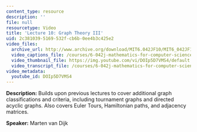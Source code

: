 ```yaml
---
content_type: resource
description: ''
file: null
resourcetype: Video
title: 'Lecture 10: Graph Theory III'
uid: 2c381039-5169-532f-cb6b-0ee4b3c425e2
video_files:
  archive_url: http://www.archive.org/download/MIT6.042JF10/MIT6_042JF10_lec10_300k.mp4
  video_captions_file: /courses/6-042j-mathematics-for-computer-science-fall-2010/880197a96ac550e58aa4f0b4bf1c7d36_DOIp5D7VMS4.vtt
  video_thumbnail_file: https://img.youtube.com/vi/DOIp5D7VMS4/default.jpg
  video_transcript_file: /courses/6-042j-mathematics-for-computer-science-fall-2010/116f983b7d45c3199eaa66a91d817db4_DOIp5D7VMS4.pdf
video_metadata:
  youtube_id: DOIp5D7VMS4
---
```


**Description:** Builds upon previous lectures to cover additional graph classifications and criteria, including tournament graphs and directed acyclic graphs. Also covers Euler Tours, Hamiltonian paths, and adjacency matrices.

**Speaker:** Marten van Dijk